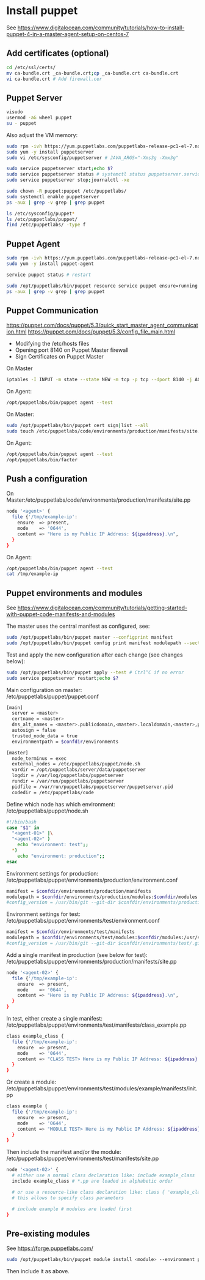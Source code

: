 # Install puppet

See https://www.digitalocean.com/community/tutorials/how-to-install-puppet-4-in-a-master-agent-setup-on-centos-7

## Add certificates (optional)

```bash
cd /etc/ssl/certs/
mv ca-bundle.crt _ca-bundle.crt;cp _ca-bundle.crt ca-bundle.crt
vi ca-bundle.crt # Add firewall.cer
```

## Puppet Server

```bash
visudo
usermod -aG wheel puppet
su - puppet
```

Also adjust the VM memory:
```bash
sudo rpm -ivh https://yum.puppetlabs.com/puppetlabs-release-pc1-el-7.noarch.rpm
sudo yum -y install puppetserver
sudo vi /etc/sysconfig/puppetserver # JAVA_ARGS="-Xms3g -Xmx3g"
```

```bash
sudo service puppetserver start;echo $?
sudo service puppetserver status # systemctl status puppetserver.service
sudo service puppetserver stop;journalctl -xe
```

```bash
sudo chown -R puppet:puppet /etc/puppetlabs/
sudo systemctl enable puppetserver
ps -aux | grep -v grep | grep puppet
```

```bash
ls /etc/sysconfig/puppet*
ls /etc/puppetlabs/puppet/
find /etc/puppetlabs/ -type f
```

## Puppet Agent

```bash
sudo rpm -ivh https://yum.puppetlabs.com/puppetlabs-release-pc1-el-7.noarch.rpm
sudo yum -y install puppet-agent
```

```bash
service puppet status # restart
```

```bash
sudo /opt/puppetlabs/bin/puppet resource service puppet ensure=running enable=true
ps -aux | grep -v grep | grep puppet
```

## Puppet Communication

https://puppet.com/docs/puppet/5.3/quick_start_master_agent_communication.html
https://puppet.com/docs/puppet/5.3/config_file_main.html

- Modifying the /etc/hosts files
- Opening port 8140 on Puppet Master firewall
- Sign Certificates on Puppet Master

On Master
```bash
iptables -I INPUT -m state --state NEW -m tcp -p tcp --dport 8140 -j ACCEPT
```

On Agent:
```bash
/opt/puppetlabs/bin/puppet agent --test
```

On Master:
```bash
sudo /opt/puppetlabs/bin/puppet cert sign|list --all
sudo touch /etc/puppetlabs/code/environments/production/manifests/site.pp
```

On Agent:
```bash
/opt/puppetlabs/bin/puppet agent --test
/opt/puppetlabs/bin/facter
```

## Push a configuration

On Master:/etc/puppetlabs/code/environments/production/manifests/site.pp
```bash
node '<agent>' {
  file {'/tmp/example-ip':
    ensure  => present,
    mode    => '0644',
    content => "Here is my Public IP Address: ${ipaddress}.\n",
  }
}
```

On Agent:
```bash
/opt/puppetlabs/bin/puppet agent --test
cat /tmp/example-ip
```

## Puppet environments and modules

See https://www.digitalocean.com/community/tutorials/getting-started-with-puppet-code-manifests-and-modules

The master uses the central manifest as configured, see:
```bash
sudo /opt/puppetlabs/bin/puppet master --configprint manifest
sudo /opt/puppetlabs/bin/puppet config print manifest modulepath --section master --environment production # or test
```

Test and apply the new configuration after each change (see changes below):
```bash
sudo /opt/puppetlabs/bin/puppet apply --test # Ctrl^C if no error
sudo service puppetserver restart;echo $?
```

Main configuration on master:<br/>
/etc/puppetlabs/puppet/puppet.conf
```bash
[main]
  server = <master>
  certname = <master>
  dns_alt_names = <master>.publicdomain,<master>.localdomain,<master>,puppet.localdomain,puppet
  autosign = false
  trusted_node_data = true
  environmentpath = $confdir/environments

[master]
  node_terminus = exec
  external_nodes = /etc/puppetlabs/puppet/node.sh
  vardir = /opt/puppetlabs/server/data/puppetserver
  logdir = /var/log/puppetlabs/puppetserver
  rundir = /var/run/puppetlabs/puppetserver
  pidfile = /var/run/puppetlabs/puppetserver/puppetserver.pid
  codedir = /etc/puppetlabs/code
```

Define which node has which environment:<br/>
/etc/puppetlabs/puppet/node.sh
```bash
#!/bin/bash
case "$1" in
  "<agent-01>" |\
  "<agent-02>" )
    echo "environment: test";;
  *)
    echo "environment: production";;
esac
```

Environment settings for production:<br/>
/etc/puppetlabs/puppet/environments/production/environment.conf
```bash
manifest = $confdir/environments/production/manifests
modulepath = $confdir/environments/production/modules:$confdir/modules:/usr/share/puppet/modules
#config_version = /usr/bin/git --git-dir $confdir/environments/production/.git rev-parse HEAD
```

Environment settings for test:<br/>
/etc/puppetlabs/puppet/environments/test/environment.conf
```bash
manifest = $confdir/environments/test/manifests
modulepath = $confdir/environments/test/modules:$confdir/modules:/usr/share/puppet/modules
#config_version = /usr/bin/git --git-dir $confdir/environments/test/.git rev-parse HEAD
```

Add a single manifest in production (see below for test):<br/>
/etc/puppetlabs/puppet/environments/production/manifests/site.pp
```bash
node '<agent-02>' {
  file {'/tmp/example-ip':
    ensure  => present,
    mode    => '0644',
    content => "Here is my Public IP Address: ${ipaddress}.\n",
  }
}
```

In test, either create a single manifest:<br/>
/etc/puppetlabs/puppet/environments/test/manifests/class_example.pp
```bash
class example_class {
  file {'/tmp/example-ip':
    ensure  => present,
    mode    => '0644',
    content => "CLASS TEST> Here is my Public IP Address: ${ipaddress}.\n",
  }
}
```

Or create a module:<br/>
/etc/puppetlabs/puppet/environments/test/modules/example/manifests/init.pp
```bash
class example {
  file {'/tmp/example-ip':
    ensure  => present,
    mode    => '0644',
    content => "MODULE TEST> Here is my Public IP Address: ${ipaddress}.\n",
  }
}
```

Then include the manifest and/or the module:<br/>
/etc/puppetlabs/puppet/environments/test/manifests/site.pp
```bash
node '<agent-02>' {
  # either use a normal class declaration like: include example_class
  include example_class # *.pp are loaded in alphabetic order

  # or use a resource-like class declaration like: class { 'example_class': }
  # this allows to specify class parameters

  # include example # modules are loaded first
}
```

## Pre-existing modules

See https://forge.puppetlabs.com/

```bash
sudo /opt/puppetlabs/bin/puppet module install <module> --environment production # or test
```

Then include it as above.
